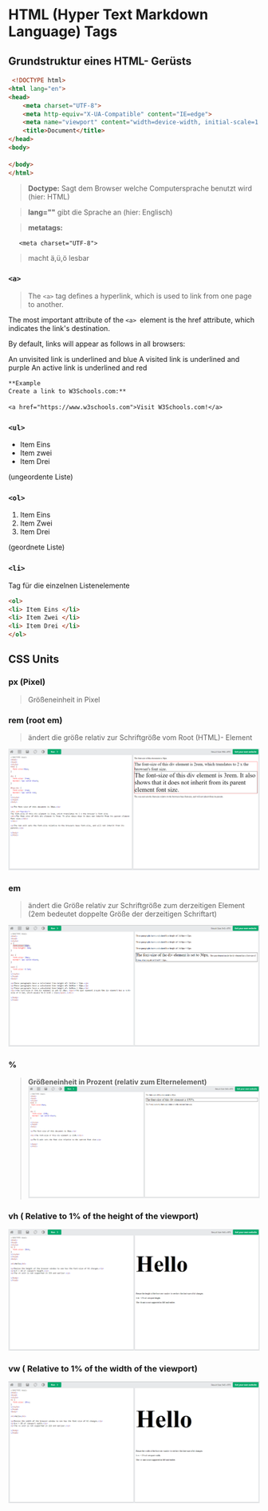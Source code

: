 # **HTML  (Hyper Text Markdown Language) Tags**

## Grundstruktur eines HTML- Gerüsts ##
```HTML
 <!DOCTYPE html>
<html lang="en">
<head>
    <meta charset="UTF-8">
    <meta http-equiv="X-UA-Compatible" content="IE=edge">
    <meta name="viewport" content="width=device-width, initial-scale=1.0">
    <title>Document</title>
</head>
<body>
    
</body>
</html>
```
> **Doctype:**
Sagt dem Browser welche Computersprache benutzt wird (hier: HTML)

> **lang=""**
gibt die Sprache an (hier: Englisch)

> **metatags:**
```
   <meta charset="UTF-8">
   ```
 >   macht ä,ü,ö lesbar


 ### ```<a>``` ###

 > The ```<a>``` tag defines a hyperlink, which is used to link from one page to another.

The most important attribute of the ```<a> ```element is the href attribute, which indicates the link's destination.

By default, links will appear as follows in all browsers:

An unvisited link is underlined and blue
A visited link is underlined and purple
An active link is underlined and red

```
**Example
Create a link to W3Schools.com:**

<a href="https://www.w3schools.com">Visit W3Schools.com!</a>
```

### ```<ul>```
* Item Eins
* Item zwei
* Item Drei

(ungeordente Liste)

### ```<ol>```
1. Item Eins
2. Item Zwei
3. Item Drei

(geordnete Liste)

### ```<li>```
Tag für die einzelnen Listenelemente

``` html
<ol>
<li> Item Eins </li>
<li> Item Zwei </li>
<li> Item Drei </li>
</ol>
```





 ## CSS Units ##
 ### px (Pixel) ###
 >Größeneinheit in Pixel

 ### rem  (root em) ###
 >ändert die größe relativ zur Schriftgröße vom Root (HTML)- Element

 

![rem](./images/rem_css_example.png)

 ### em ###
 > ändert die Größe relativ zur Schriftgröße zum derzeitigen Element (2em bedeutet doppelte Größe der derzeitigen Schriftart)

 ![em](./images/em_css_example.png)
 
 ### % ###
 > **Größeneinheit in Prozent (relativ zum Elternelement)** 
 ![%](./images/css_percent_example.png)

### vh ( Relative to 1% of the height of the viewport) ###

![vh](./images/vh_css_example.png) 

### vw ( Relative to 1% of the width of the viewport) ###

![vw](./images/vw_css_example.png)
